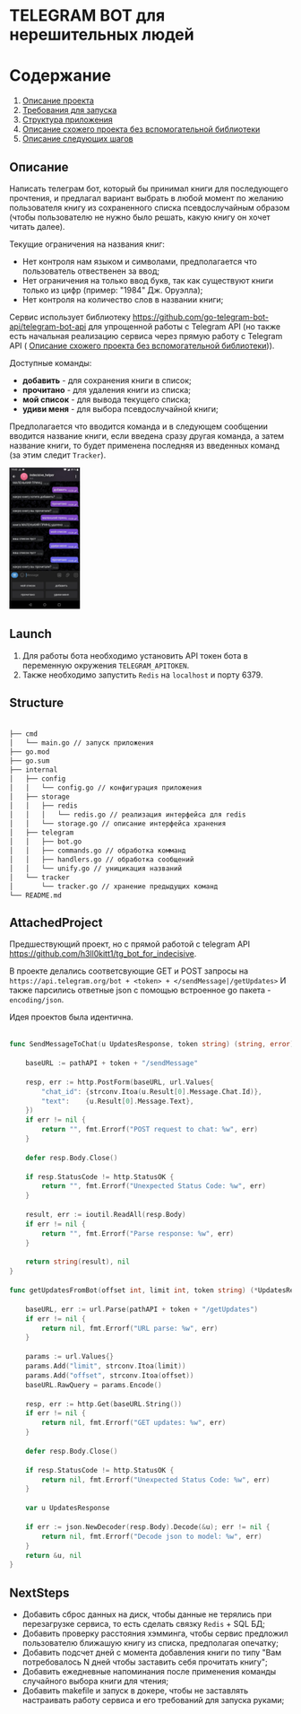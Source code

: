 # TELEGRAM BOT для нерешительных людей 

# Содержание
1. [Описание проекта](#Описание)
2. [Требования для запуска](#Launch)
3. [Структура приложения](#Structure)
4. [Описание схожего проекта без вспомогательной библиотеки](#AttachedProject)
5. [Описание следующих шагов](#NextSteps)

## Описание

Написать телеграм бот, который бы принимал книги для последующего прочтения, и предлагал 
вариант выбрать в любой момент по желанию пользователя книгу из сохраненного списка псевдослучайным образом 
(чтобы пользователю не нужно было решать, какую книгу он хочет читать далее).

Текущие ограничения на названия книг:
* Нет контроля нам языком и символами, предполагается что пользователь отвественен за ввод;
* Нет ограничения на только ввод букв, так как существуют книги только из цифр (пример: "1984" Дж. Оруэлла);
* Нет контроля на количество слов в названии книги;

Сервис использует библиотеку https://github.com/go-telegram-bot-api/telegram-bot-api для упрощенной работы с Telegram API
(но также есть начальная реализацию сервиса через прямую работу с Telegram API ( [Описание схожего проекта без вспомогательной библиотеки](#AttachedProject))).

Доступные команды:
* **добавить** - для сохранения книги в список;
* **прочитано** - для удаления книги из списка;
* **мой список** - для вывода текущего списка;
* **удиви меня** - для выбора псевдослучайной книги;

Предполагается что вводится команда и в следующем сообщении вводится название книги, если введена сразу другая команда,
а затем название книги, то будет применена последняя из введенных команд (за этим следит `Tracker`).

<img src="images/view.jpg" width="25%" height="25%" />

## Launch

1. Для работы бота необходимо установить API токен бота в переменную окружения `TELEGRAM_APITOKEN`.
2. Также необходимо запустить `Redis` на `localhost` и порту 6379.

## Structure
```

├── cmd
│   └── main.go // запуск приложения
├── go.mod
├── go.sum
├── internal
│   ├── config 
│   │   └── config.go // конфигурация приложения
│   ├── storage
│   │   ├── redis
│   │   │   └── redis.go // реализация интерфейса для redis
│   │   └── storage.go // описание интерфейса хранения 
│   ├── telegram
│   │   ├── bot.go
│   │   ├── commands.go // обработка комманд
│   │   ├── handlers.go // обработка сообщений
│   │   └── unify.go // уницикация названий
│   └── tracker
│       └── tracker.go // хранение предыдущих команд
└── README.md
```

## AttachedProject

Предшествующий проект, но с прямой работой с telegram API https://github.com/h3ll0kitt1/tg_bot_for_indecisive.

В проекте делались соответсвующие GET и POST запросы на `https://api.telegram.org/bot + <token> + </sendMessage|/getUpdates>`
И также парсились ответные json с помощью встроенное go пакета - `encoding/json`.

Идея проектов была идентична. 

```go

func SendMessageToChat(u UpdatesResponse, token string) (string, error) {

	baseURL := pathAPI + token + "/sendMessage"

	resp, err := http.PostForm(baseURL, url.Values{
		"chat_id": {strconv.Itoa(u.Result[0].Message.Chat.Id)},
		"text":    {u.Result[0].Message.Text},
	})
	if err != nil {
		return "", fmt.Errorf("POST request to chat: %w", err)
	}

	defer resp.Body.Close()

	if resp.StatusCode != http.StatusOK {
		return "", fmt.Errorf("Unexpected Status Code: %w", err)
	}

	result, err := ioutil.ReadAll(resp.Body)
	if err != nil {
		return "", fmt.Errorf("Parse response: %w", err)
	}

	return string(result), nil
}

func getUpdatesFromBot(offset int, limit int, token string) (*UpdatesResponse, error) {

	baseURL, err := url.Parse(pathAPI + token + "/getUpdates")
	if err != nil {
		return nil, fmt.Errorf("URL parse: %w", err)
	}

	params := url.Values{}
	params.Add("limit", strconv.Itoa(limit))
	params.Add("offset", strconv.Itoa(offset))
	baseURL.RawQuery = params.Encode()

	resp, err := http.Get(baseURL.String())
	if err != nil {
		return nil, fmt.Errorf("GET updates: %w", err)
	}

	defer resp.Body.Close()

	if resp.StatusCode != http.StatusOK {
		return nil, fmt.Errorf("Unexpected Status Code: %w", err)
	}

	var u UpdatesResponse

	if err := json.NewDecoder(resp.Body).Decode(&u); err != nil {
		return nil, fmt.Errorf("Decode json to model: %w", err)
	}
	return &u, nil
}

```

## NextSteps

* Добавить сброс данных на диск, чтобы данные не терялись при перезагрузке сервиса, то есть сделать связку `Redis` + SQL БД;
* Добавить проверку расстояния хэмминга, чтобы сервис предложил пользователю ближашую книгу из списка, предполагая опечатку;
* Добавить подсчет дней с момента добавления книги по типу "Вам потребовалось N дней чтобы заставить себя прочитать книгу";
* Добавить ежедневные напоминания после применения команды случайного выбора книги для чтения;
* Добавить makefile и запуск в докере, чтобы не заставлять настраивать работу сервиса и его требований для запуска руками;
